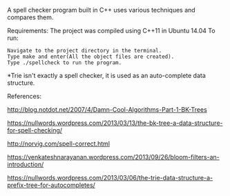A spell checker program built in C++ uses various techniques and compares them.

Requirements:
The project was compiled using C++11 in Ubuntu 14.04
To run:

	Navigate to the project directory in the terminal.
	Type make and enter(All the object files are created).
	Type ./spellcheck to run the program.

*Trie isn't exactly a spell checker, it is used as an auto-complete data structure.


References:

http://blog.notdot.net/2007/4/Damn-Cool-Algorithms-Part-1-BK-Trees

https://nullwords.wordpress.com/2013/03/13/the-bk-tree-a-data-structure-for-spell-checking/

http://norvig.com/spell-correct.html

https://venkateshnarayanan.wordpress.com/2013/09/26/bloom-filters-an-introduction/

https://nullwords.wordpress.com/2013/03/06/the-trie-data-structure-a-prefix-tree-for-autocompletes/
